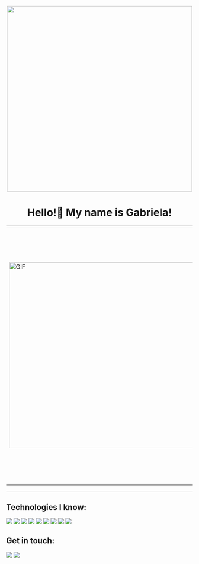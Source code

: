 <p align="center">
  <img src="https://github.com/user-attachments/assets/b6cc77ae-71d3-40d4-834a-905a5f79651b" width="500"/>
</p>

<h1 align="center">Hello!👋 My name is Gabriela!</h1>



<table>
  <tr>
    <td>
      <img src="https://github.com/user-attachments/assets/5dbab45a-23cb-4f2c-b8f9-f5e64c2beda3" alt="GIF" width="500"/>
    </td>
    <td>
      <h1>About Me</h1>
          - 💞️ 3rd Year Computer Science Student at UH
      
          - 🔨 Projects I'm working on...
          
            - a Full-Stack Volunteering Website!
            - a 2D Video Game!
            - a Convulitional Neural Network!
            
          - 🌱 I’m currently learning ...
          - 📫 How to reach me ...
          - ⚡ Fun fact: I love art and animation as well! 
    
  </tr>
</table>

---


## Technologies I know:

<p align="left">
  <img src="https://img.shields.io/badge/Python-3776AB?style=for-the-badge&logo=python&logoColor=white" />
  <img src="https://img.shields.io/badge/C%23-239120?style=for-the-badge&logo=c-sharp&logoColor=white" />
  <img src="https://img.shields.io/badge/C++-00599C?style=for-the-badge&logo=cplusplus&logoColor=white" />
  <img src="https://img.shields.io/badge/HTML5-E34F26?style=for-the-badge&logo=html5&logoColor=white" />
  <img src="https://img.shields.io/badge/JavaScript-323330?style=for-the-badge&logo=javascript&logoColor=F7DF1E" />
  <img src="https://img.shields.io/badge/React-20232A?style=for-the-badge&logo=react&logoColor=61DAFB" />
  <img src="https://img.shields.io/badge/Node.js-43853D?style=for-the-badge&logo=node.js&logoColor=white" />
  <img src="https://img.shields.io/badge/MongoDB-4EA94B?style=for-the-badge&logo=mongodb&logoColor=white" />
  <img src="https://img.shields.io/badge/Express.js-000000?style=for-the-badge&logo=express&logoColor=white" />
  <!-- Add more icons as needed -->
</p>

## Get in touch:

<p align="left">
  <a href="mailto:your-email@example.com"><img src="https://img.shields.io/badge/Email-D14836?style=for-the-badge&logo=gmail&logoColor=white" /></a>
  <a href="https://www.linkedin.com/in/your-linkedin-profile/"><img src="https://img.shields.io/badge/LinkedIn-0077B5?style=for-the-badge&logo=linkedin&logoColor=white" /></a>
</p>

<!---
fleursomnium/fleursomnium is a ✨ special ✨ repository because its `README.md` (this file) appears on your GitHub profile.
You can click the Preview link to take a look at your changes.
--->


